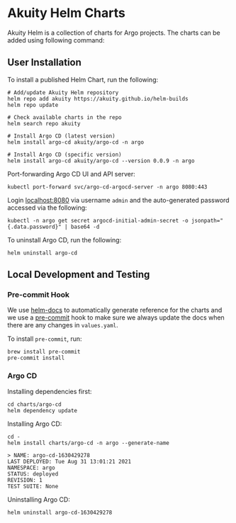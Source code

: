 # Akuity Helm Charts

Akuity Helm is a collection of charts for Argo projects. The charts can be added using following command:

## User Installation

To install a published Helm Chart, run the following:

```
# Add/update Akuity Helm repository
helm repo add akuity https://akuity.github.io/helm-builds
helm repo update

# Check available charts in the repo
helm search repo akuity

# Install Argo CD (latest version)
helm install argo-cd akuity/argo-cd -n argo

# Install Argo CD (specific version)
helm install argo-cd akuity/argo-cd --version 0.0.9 -n argo
```

Port-forwarding Argo CD UI and API server:
```
kubectl port-forward svc/argo-cd-argocd-server -n argo 8080:443
```

Login [localhost:8080](localhost:8080) via username `admin` and the auto-generated password accessed via the following:
```
kubectl -n argo get secret argocd-initial-admin-secret -o jsonpath="{.data.password}" | base64 -d
```

To uninstall Argo CD, run the following:
```
helm uninstall argo-cd
```

## Local Development and Testing

### Pre-commit Hook

We use [helm-docs](https://github.com/norwoodj/helm-docs) to automatically generate reference for the charts and we use a [pre-commit](https://pre-commit.com/) hook to make sure we always update the docs when there are any changes in `values.yaml`.

To install `pre-commit`, run:

```
brew install pre-commit
pre-commit install
```

### Argo CD

Installing dependencies first:

```
cd charts/argo-cd
helm dependency update
```

Installing Argo CD:
```
cd -
helm install charts/argo-cd -n argo --generate-name
```


```
> NAME: argo-cd-1630429278
LAST DEPLOYED: Tue Aug 31 13:01:21 2021
NAMESPACE: argo
STATUS: deployed
REVISION: 1
TEST SUITE: None
```

Uninstalling Argo CD:

```
helm uninstall argo-cd-1630429278
```
